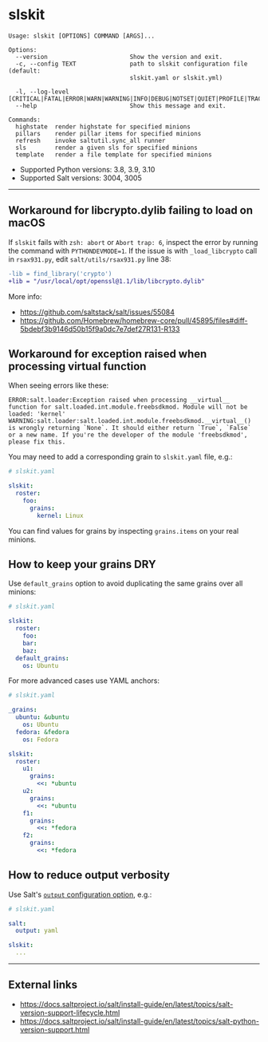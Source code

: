 # slskit

```
Usage: slskit [OPTIONS] COMMAND [ARGS]...

Options:
  --version                       Show the version and exit.
  -c, --config TEXT               path to slskit configuration file (default:
                                  slskit.yaml or slskit.yml)

  -l, --log-level [CRITICAL|FATAL|ERROR|WARN|WARNING|INFO|DEBUG|NOTSET|QUIET|PROFILE|TRACE|GARBAGE]
  --help                          Show this message and exit.

Commands:
  highstate  render highstate for specified minions
  pillars    render pillar items for specified minions
  refresh    invoke saltutil.sync_all runner
  sls        render a given sls for specified minions
  template   render a file template for specified minions
```

- Supported Python versions: 3.8, 3.9, 3.10
- Supported Salt versions: 3004, 3005

---

## Workaround for libcrypto.dylib failing to load on macOS

If `slskit` fails with `zsh: abort` or `Abort trap: 6`, inspect the error by running the command with `PYTHONDEVMODE=1`. If the issue is with `_load_libcrypto` call in `rsax931.py`, edit `salt/utils/rsax931.py` line 38:

```diff
-lib = find_library('crypto')
+lib = "/usr/local/opt/openssl@1.1/lib/libcrypto.dylib"
```

More info:

- https://github.com/saltstack/salt/issues/55084
- https://github.com/Homebrew/homebrew-core/pull/45895/files#diff-5bdebf3b9146d50b15f9a0dc7e7def27R131-R133

## Workaround for exception raised when processing __virtual__ function

When seeing errors like these:

```
ERROR:salt.loader:Exception raised when processing __virtual__ function for salt.loaded.int.module.freebsdkmod. Module will not be loaded: 'kernel'
WARNING:salt.loader:salt.loaded.int.module.freebsdkmod.__virtual__() is wrongly returning `None`. It should either return `True`, `False` or a new name. If you're the developer of the module 'freebsdkmod', please fix this.
```

You may need to add a corresponding grain to `slskit.yaml` file, e.g.:

```yaml
# slskit.yaml

slskit:
  roster:
    foo:
      grains:
        kernel: Linux
```

You can find values for grains by inspecting `grains.items` on your real minions.

## How to keep your grains DRY

Use `default_grains` option to avoid duplicating the same grains over all minions:

```yaml
# slskit.yaml

slskit:
  roster:
    foo:
    bar:
    baz:
  default_grains:
    os: Ubuntu
```

For more advanced cases use YAML anchors:

```yaml
# slskit.yaml

_grains:
  ubuntu: &ubuntu
    os: Ubuntu
  fedora: &fedora
    os: Fedora

slskit:
  roster:
    u1:
      grains:
        <<: *ubuntu
    u2:
      grains:
        <<: *ubuntu
    f1:
      grains:
        <<: *fedora
    f2:
      grains:
        <<: *fedora
```

## How to reduce output verbosity

Use Salt's [`output` configuration option](https://docs.saltstack.com/en/latest/ref/configuration/master.html#output), e.g.:

```yaml
# slskit.yaml

salt:
  output: yaml

slskit:
  ...
```

---


## External links

- https://docs.saltproject.io/salt/install-guide/en/latest/topics/salt-version-support-lifecycle.html
- https://docs.saltproject.io/salt/install-guide/en/latest/topics/salt-python-version-support.html
